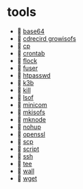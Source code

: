 # tools

- 📄 [base64](tools/base64.md)
- 📄 [cdrecird growisofs](tools/cdrecird%20growisofs.md)
- 📄 [cp](tools/cp.md)
- 📄 [crontab](tools/crontab.md)
- 📄 [flock](tools/flock.md)
- 📄 [fuser](tools/fuser.md)
- 📄 [htpasswd](tools/htpasswd.md)
- 📄 [k3b](tools/k3b.md)
- 📄 [kill](tools/kill.md)
- 📄 [lsof](tools/lsof.md)
- 📄 [minicom](网络相关/minicom.md)
- 📄 [mkisofs](tools/mkisofs.md)
- 📄 [mknode](tools/mknode.md)
- 📄 [nohup](tools/nohup.md)
- 📄 [openssl](tools/openssl.md)
- 📄 [scp](tools/scp.md)
- 📄 [script](tools/script.md)
- 📄 [ssh](tools/ssh.md)
- 📄 [tee](tools/tee.md)
- 📄 [wall](tools/wall.md)
- 📄 [wget](tools/wget.md)

‍

‍
